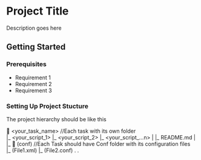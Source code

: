 # Project Title
Description goes here
## Getting Started
### Prerequisites
* Requirement 1
* Requirement 2
* Requirement 3
### Setting Up Project Stucture
The project hierarchy should be like this

 :file_folder: <your_task_name> //Each task with its own folder   
	  |_ <your_script_1> 
	  |_ <your_script_2>
	  |_ <your_script_...n>
	  |
	  |_ README.md
	  |
	  |_ :file_folder: (conf)   //Each Task should have Conf folder with its configuration files           
		  |_ (File1.xml)
		  |_ (File2.conf)
			 .
			 .
				      

  
